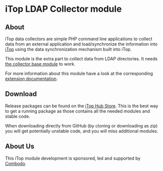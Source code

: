 # iTop LDAP Collector module

## About

iTop data collectors are simple PHP command line applications to collect data from an external application and load/synchronize the
 information into [iTop](https://github.com/Combodo/iTop) using the data synchronization mechanism built into iTop.

This module is the extra part to collect data from LDAP directories. It needs 
[the collector base module](https://github.com/Combodo/itop-data-collector-base) 
to work.

For more information about this module have a look at the corresponding 
[extension documentation](https://www.itophub.io/wiki/page?id=extensions%3Aldap-data-collector).


## Download

Release packages can be found on the [iTop Hub Store](https://store.itophub.io/en_US/taxons/all-extensions). This is the best way to get
 a running package as those contains all the needed modules and stable code. 

When downloading directly from GitHub (by cloning or downloading as zip) you will get potentially unstable code, and you will miss
 additional modules.  


## About Us

This iTop module development is sponsored, led and supported by [Combodo](https://www.combodo.com).
